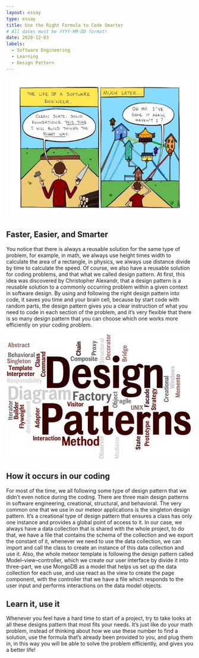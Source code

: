 ```yaml
---
layout: essay
type: essay
title: Use the Right Formula to Code Smarter
# All dates must be YYYY-MM-DD format!
date: 2020-12-03
labels:
  - Software Engineering
  - Learning
  - Design Pattern
---
```

<img class="ui fluid image" src="../images/dp1.jpg">

## Faster, Easier, and Smarter

You notice that there is always a reusable solution for the same type of problem, for example, in math, we always use height times width to calculate the area of a rectangle, in physics, we always use distance divide by time to calculate the speed. Of course, we also have a reusable solution for coding problems, and that what we called design pattern. At first, this idea was discovered by Christopher Alexandr, that a design pattern is a reusable solution to a commonly occurring problem within a given context in software design. By using and following the right design pattern into code, it saves you time and your brain cell, because by start code with random parts, the design pattern gives you a clear instruction of what you need to code in each section of the problem, and it’s very flexible that there is so many design pattern that you can choose which one works more efficiently on your coding problem.

<img class="ui fluid image" src="../images/dp2.jpg">

## How it occurs in our coding

For most of the time, we all following some type of design pattern that we didn’t even notice during the coding. There are three main design patterns in software engineering, creational, structural, and behavioral. The very common one that we use in our meteor applications is the singleton design pattern. It’s a creational type of design pattern that ensures a class has only one instance and provides a global point of access to it. In our case, we always have a data collection that is shared with the whole project, to do that, we have a file that contains the schema of the collection and we export the constant of it, whenever we need to use the data collection, we can import and call the class to create an instance of this data collection and use it. Also, the whole meteor template is following the design pattern called Model–view–controller, which we create our user interface by divide it into three-part, we use MongoDB as a model that helps us set up the data collection for each use, and use react as the view to create the page component, with the controller that we have a file which responds to the user input and performs interactions on the data model objects.

## Learn it, use it

Whenever you feel have a hard time to start of a project, try to take looks at all these designs pattern that most fits your needs. It’s just like do your math problem, instead of thinking about how we use these number to find a solution, use the formula that’s already been provided to you, and plug them in, in this way you will be able to solve the problem efficiently, and gives you a better life!

